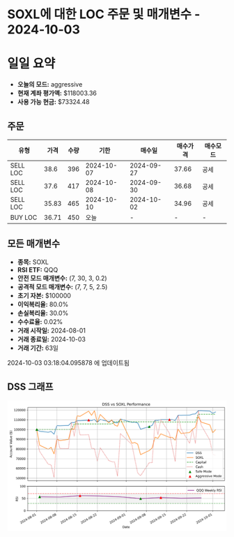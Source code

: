 # SOXL에 대한 LOC 주문 및 매개변수 - 2024-10-03

# 일일 요약

- **오늘의 모드:** aggressive
- **현재 계좌 평가액:** $118003.36
- **사용 가능 현금:** $73324.48

## 주문

| 유형 | 가격 | 수량 | 기한 | 매수일 | 매수가격 | 매수모드 |
|------|------|------|------|--------|----------|----------|
| SELL LOC | 38.6 | 396 | 2024-10-07 | 2024-09-27 | 37.66 | 공세 |
| SELL LOC | 37.6 | 417 | 2024-10-08 | 2024-09-30 | 36.68 | 공세 |
| SELL LOC | 35.83 | 465 | 2024-10-10 | 2024-10-02 | 34.96 | 공세 |
| BUY LOC | 36.71 | 450 | 오늘 | - | - | - |

## 모든 매개변수

- **종목:** SOXL
- **RSI ETF:** QQQ
- **안전 모드 매개변수:** (7, 30, 3, 0.2)
- **공격적 모드 매개변수:** (7, 7, 5, 2.5)
- **초기 자본:** $100000
- **이익복리율:** 80.0%
- **손실복리율:** 30.0%
- **수수료율:** 0.02%
- **거래 시작일:** 2024-08-01
- **거래 종료일:** 2024-10-03
- **거래 기간:** 63일

2024-10-03 03:18:04.095878 에 업데이트됨

## DSS 그래프

![DSS Graph](DSS_graph.png)
